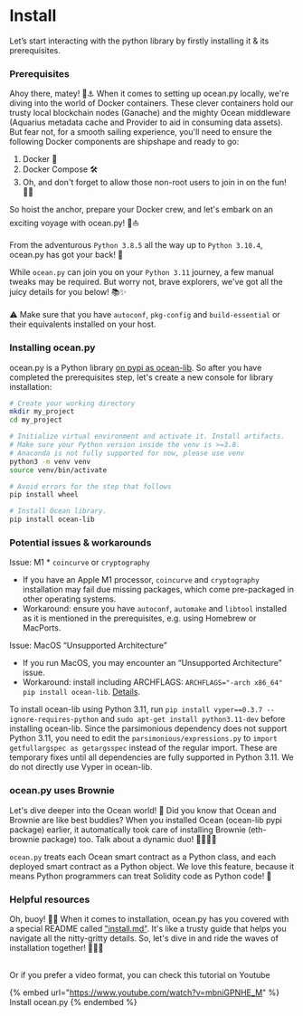 # Install

Let’s start interacting with the python library by firstly installing it & its prerequisites.

### Prerequisites

Ahoy there, matey! 🌊⚓️ When it comes to setting up ocean.py locally, we're diving into the world of Docker containers. These clever containers hold our trusty local blockchain nodes (Ganache) and the mighty Ocean middleware (Aquarius metadata cache and Provider to aid in consuming data assets). But fear not, for a smooth sailing experience, you'll need to ensure the following Docker components are shipshape and ready to go:

1. Docker 🐳
2. Docker Compose 🛠️
3. Oh, and don't forget to allow those non-root users to join in on the fun! 🙅‍♂️

So hoist the anchor, prepare your Docker crew, and let's embark on an exciting voyage with ocean.py! 🚢⛵️\
\
From the adventurous `Python 3.8.5` all the way up to `Python 3.10.4`, ocean.py has got your back! 🚀

While `ocean.py` can join you on your `Python 3.11` journey, a few manual tweaks may be required. But worry not, brave explorers, we've got all the juicy details for you below! 📚✨\
\
⚠️ Make sure that you have `autoconf`, `pkg-config` and `build-essential` or their equivalents installed on your host.

### Installing ocean.py

ocean.py is a Python library [on pypi as ocean-lib](https://pypi.org/project/ocean-lib/). So after you have completed the prerequisites step, let's create a new console for library installation:

```bash
# Create your working directory
mkdir my_project
cd my_project

# Initialize virtual environment and activate it. Install artifacts.
# Make sure your Python version inside the venv is >=3.8.
# Anaconda is not fully supported for now, please use venv
python3 -m venv venv
source venv/bin/activate

# Avoid errors for the step that follows
pip install wheel

# Install Ocean library.
pip install ocean-lib
```

### Potential issues & workarounds <a href="#60e8" id="60e8"></a>

Issue: M1 \* `coincurve` or `cryptography`

* If you have an Apple M1 processor, `coincurve` and `cryptography` installation may fail due missing packages, which come pre-packaged in other operating systems.
* Workaround: ensure you have `autoconf`, `automake` and `libtool` installed as it is mentioned in the prerequisites, e.g. using Homebrew or MacPorts.

Issue: MacOS “Unsupported Architecture”

* If you run MacOS, you may encounter an “Unsupported Architecture” issue.
* Workaround: install including ARCHFLAGS: `ARCHFLAGS="-arch x86_64" pip install ocean-lib`. [Details](https://github.com/oceanprotocol/ocean.py/issues/486).

To install ocean-lib using Python 3.11, run `pip install vyper==0.3.7 --ignore-requires-python` and `sudo apt-get install python3.11-dev` before installing ocean-lib. Since the parsimonious dependency does not support Python 3.11, you need to edit the `parsimonious/expressions.py` to `import getfullargspec as getargsspec` instead of the regular import. These are temporary fixes until all dependencies are fully supported in Python 3.11. We do not directly use Vyper in ocean-lib.

### ocean.py uses Brownie

Let's dive deeper into the Ocean world! 💙 Did you know that Ocean and Brownie are like best buddies? When you installed Ocean (ocean-lib pypi package) earlier, it automatically took care of installing Brownie (eth-brownie package) too. Talk about a dynamic duo! 🦸‍♀️🦸‍♂️

`ocean.py` treats each Ocean smart contract as a Python class, and each deployed smart contract as a Python object. We love this feature, because it means Python programmers can treat Solidity code as Python code! 🤯

### Helpful resources

Oh, buoy! 🌊🐙 When it comes to installation, ocean.py has you covered with a special README called ["install.md"](https://github.com/oceanprotocol/ocean.py/blob/main/READMEs/install.md). It's like a trusty guide that helps you navigate all the nitty-gritty details. So, let's dive in and ride the waves of installation together! 🏄‍♂️🌊

\
Or if you prefer a video format, you can check this tutorial on Youtube

{% embed url="https://www.youtube.com/watch?v=mbniGPNHE_M" %}
Install ocean.py
{% endembed %}

